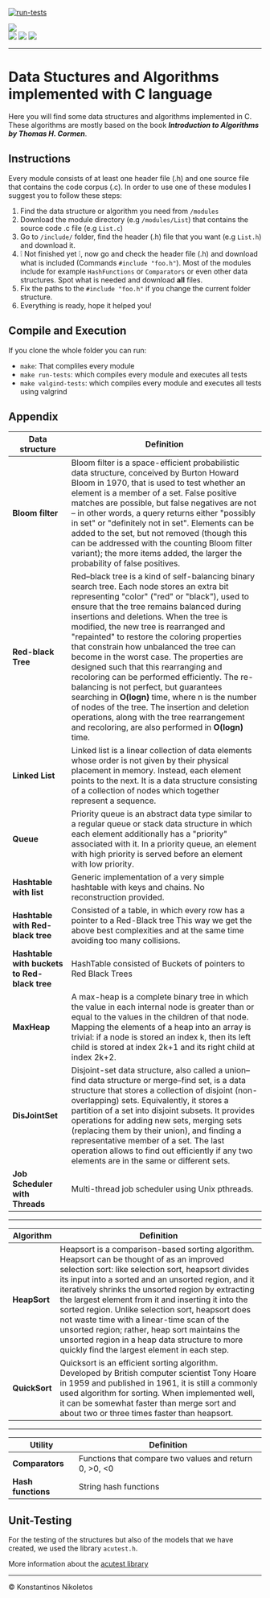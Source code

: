 [![run-tests](https://github.com/Nikoletos-K/Data-Stuctures-and-Algorithms-in-C/actions/workflows/run-tests.yml/badge.svg)](https://github.com/Nikoletos-K/Data-Stuctures-and-Algorithms-in-C/actions/workflows/run-tests.yml)


![](https://img.shields.io/badge/Language-%20C-blue)  
![](https://img.shields.io/badge/Made%20with-Markdown-1f425f)
![](https://img.shields.io/pypi/l/ansicolortags)
![](https://img.shields.io/badge/Made%20with-Bash-1f425f)

---

# Data Stuctures and Algorithms implemented with C language
Here you will find some data structures and algorithms implemented in C. These algorithms are mostly based on the book ___Introduction to Algorithms by Thomas H. Cormen___.

## Instructions
Every module consists of at least one header file (.h) and one source file that contains the code corpus (.c). In order to use one of these modules I suggest you to follow these steps:

 1. Find the data structure or algorithm you need from ```/modules```
 2. Download the module directory (e.g ```/modules/List```) that contains the source code .c file (e.g ```List.c```) 
 3. Go to ```/include/``` folder, find the header (.h) file that you want (e.g ```List.h```) and download it.
 4. ❕ Not finished yet ❕, now go and check the header file (.h) and download  what is included (Commands ```#include "foo.h"```). Most of the modules include for example ```HashFunctions``` or ```Comparators``` or even other data structures. Spot what is needed and download __all__ files.
 5. Fix the paths to the ```#include "foo.h"``` if you change the current folder structure.
 6. Everything is ready, hope it helped you!

## Compile and Execution
If you clone the whole folder you can run:
- ```make```: That compliles every module 
- ```make run-tests```: which compiles every module and executes all tests
- ```make valgind-tests```:  which compiles every module and executes all tests using valgrind

## Appendix

| Data structure | Definition |
| --- | --- |
| __Bloom filter__ | Bloom filter is a space-efficient probabilistic data structure, conceived by Burton Howard Bloom in 1970, that is used to test whether an element is a member of a set. False positive matches are possible, but false negatives are not – in other words, a query returns either "possibly in set" or "definitely not in set". Elements can be added to the set, but not removed (though this can be addressed with the counting Bloom filter variant); the more items added, the larger the probability of false positives. |
| __Red-black Tree__ | Red–black tree is a kind of self-balancing binary search tree. Each node stores an extra bit representing "color" ("red" or "black"), used to ensure that the tree remains balanced during insertions and deletions. When the tree is modified, the new tree is rearranged and "repainted" to restore the coloring properties that constrain how unbalanced the tree can become in the worst case. The properties are designed such that this rearranging and recoloring can be performed efficiently. The re-balancing is not perfect, but guarantees searching in __O(logn)__ time, where n is the number of nodes of the tree. The insertion and deletion operations, along with the tree rearrangement and recoloring, are also performed in __O(logn)__ time. |
| __Linked List__ | Linked list is a linear collection of data elements whose order is not given by their physical placement in memory. Instead, each element points to the next. It is a data structure consisting of a collection of nodes which together represent a sequence. |
| __Queue__ | Priority queue is an abstract data type similar to a regular queue or stack data structure in which each element additionally has a "priority" associated with it. In a priority queue, an element with high priority is served before an element with low priority. |
| __Hashtable with list__ | Generic implementation of a very simple hashtable with keys and chains. No reconstruction provided. |
| __Hashtable with Red-black tree__ | Consisted of a table, in which every row has a pointer to a Red-Black tree This way we get the above best complexities and at the same time avoiding too many collisions. |
| __Hashtable with buckets to Red-black tree__ | HashTable consisted of Buckets of pointers to Red Black Trees |
| __MaxHeap__ | A max-heap is a complete binary tree in which the value in each internal node is greater than or equal to the values in the children of that node. Mapping the elements of a heap into an array is trivial: if a node is stored an index k, then its left child is stored at index 2k+1 and its right child at index 2k+2. |
| __DisJointSet__ | Disjoint-set data structure, also called a union–find data structure or merge–find set, is a data structure that stores a collection of disjoint (non-overlapping) sets. Equivalently, it stores a partition of a set into disjoint subsets. It provides operations for adding new sets, merging sets (replacing them by their union), and finding a representative member of a set. The last operation allows to find out efficiently if any two elements are in the same or different sets. |
| __Job Scheduler with Threads__ | Multi-thread job scheduler using Unix pthreads. |

---

| Algorithm | Definition |
| --- | --- |
| __HeapSort__ | Heapsort is a comparison-based sorting algorithm. Heapsort can be thought of as an improved selection sort: like selection sort, heapsort divides its input into a sorted and an unsorted region, and it iteratively shrinks the unsorted region by extracting the largest element from it and inserting it into the sorted region. Unlike selection sort, heapsort does not waste time with a linear-time scan of the unsorted region; rather, heap sort maintains the unsorted region in a heap data structure to more quickly find the largest element in each step. |
| __QuickSort__ | Quicksort is an efficient sorting algorithm. Developed by British computer scientist Tony Hoare in 1959 and published in 1961, it is still a commonly used algorithm for sorting. When implemented well, it can be somewhat faster than merge sort and about two or three times faster than heapsort. |

---

| Utility | Definition |
| --- | --- |
| __Comparators__ | Functions that compare two values and return 0, \>0, <0 |
| __Hash functions__ | String hash functions |


## Unit-Testing
For the testing of the structures but also of the models that we have created, we used the library ```acutest.h```.


More information about the [acutest library](https://github.com/mity/acutest)


---

© Konstantinos Nikoletos
